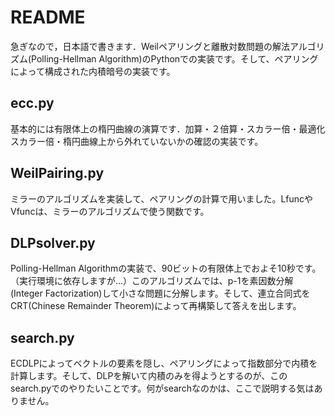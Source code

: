 # README

急ぎなので，日本語で書きます．Weilペアリングと離散対数問題の解法アルゴリズム(Polling-Hellman Algorithm)のPythonでの実装です。そして、ペアリングによって構成された内積暗号の実装です。

## ecc.py
基本的には有限体上の楕円曲線の演算です．加算・２倍算・スカラー倍・最適化スカラー倍・楕円曲線上から外れていないかの確認の実装です。

## WeilPairing.py
ミラーのアルゴリズムを実装して、ペアリングの計算で用いました。LfuncやVfuncは、ミラーのアルゴリズムで使う関数です。

## DLPsolver.py
Polling-Hellman Algorithmの実装で、90ビットの有限体上でおよそ10秒です。（実行環境に依存しますが...）このアルゴリズムでは、p-1を素因数分解(Integer Factorization)して小さな問題に分解します。そして、連立合同式をCRT(Chinese Remainder Theorem)によって再構築して答えを出します。

## search.py
ECDLPによってベクトルの要素を隠し、ペアリングによって指数部分で内積を計算します。そして、DLPを解いて内積のみを得ようとするのが、このsearch.pyでのやりたいことです。何がsearchなのかは、ここで説明する気はありません。